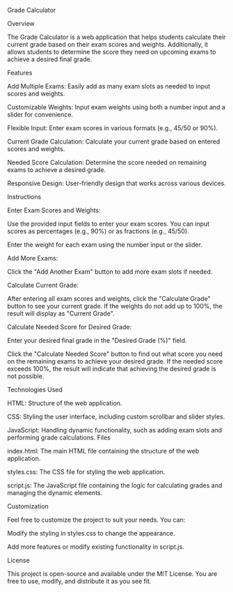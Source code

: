 Grade Calculator

Overview

The Grade Calculator is a web application that helps students calculate their current grade based on their exam scores and weights. Additionally, it allows students to determine the score they need on upcoming exams to achieve a desired final grade.

Features

Add Multiple Exams: Easily add as many exam slots as needed to input scores and weights.

Customizable Weights: Input exam weights using both a number input and a slider for convenience.

Flexible Input: Enter exam scores in various formats (e.g., 45/50 or 90%).

Current Grade Calculation: Calculate your current grade based on entered scores and weights.

Needed Score Calculation: Determine the score needed on remaining exams to achieve a desired grade.

Responsive Design: User-friendly design that works across various devices.

Instructions

Enter Exam Scores and Weights:

Use the provided input fields to enter your exam scores. You can input scores as percentages (e.g., 90%) or as fractions (e.g., 45/50).

Enter the weight for each exam using the number input or the slider.

Add More Exams:

Click the "Add Another Exam" button to add more exam slots if needed.

Calculate Current Grade:

After entering all exam scores and weights, click the "Calculate Grade" button to see your current grade. If the weights do not add up to 100%, the result will 
display as "Current Grade".

Calculate Needed Score for Desired Grade:

Enter your desired final grade in the "Desired Grade (%)" field.

Click the "Calculate Needed Score" button to find out what score you need on the remaining exams to achieve your desired grade. If the needed score exceeds 100%, the result will indicate that achieving the desired grade is not possible.

Technologies Used

HTML: Structure of the web application.

CSS: Styling the user interface, including custom scrollbar and slider styles.

JavaScript: Handling dynamic functionality, such as adding exam slots and performing grade calculations.
Files

index.html: The main HTML file containing the structure of the web application.

styles.css: The CSS file for styling the web application.

script.js: The JavaScript file containing the logic for calculating grades and managing the dynamic elements.

Customization

Feel free to customize the project to suit your needs. You can:

Modify the styling in styles.css to change the appearance.

Add more features or modify existing functionality in script.js.

License

This project is open-source and available under the MIT License. You are free to use, modify, and distribute it as you see fit.

